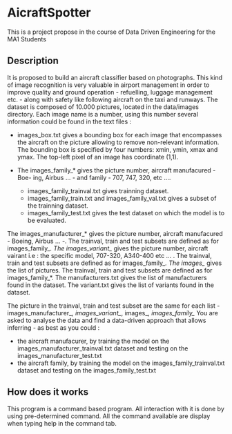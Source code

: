 # AicraftSpotter

This is a project propose in the course of Data Driven Engineering for the MA1 Students

## Description
It is proposed to build an aircraft classifier based on photographs. This kind
of image recognition is very valuable in airport management in order to improve
quality and ground operation - refuelling, luggage management etc. - along with
safety like following aircraft on the taxi and runways. The dataset is composed
of 10.000 pictures, located in the data/images directory. Each image name is a
number, using this number several information could be found in the text files :

* images_box.txt gives a bounding box for each image that encompasses the
aircraft on the picture allowing to remove non-relevant information. The
bounding box is specified by four numbers: xmin, ymin, xmax and ymax. The
top-left pixel of an image has coordinate (1,1).

* The images_family_* gives the picture number, aircraft manufacured - Boe-
ing, Airbus ... - and family - 707, 747, 320, etc ....

  * images_family_trainval.txt gives trainning dataset.
  * images_family_train.txt and images_family_val.txt gives a subset of
the trainning dataset.
  * images_family_test.txt gives the test dataset on which the model is to
be evaluated.


The images_manufacturer_* gives the picture number, aircraft manufacured - Boeing, Airbus ... -. The trainval, train and test subsets are defined as for
images_family_*. The images_variant_* gives the picture number, aircraft
vairant i.e : the specific model, 707-320, A340-400 etc ... . The trainval,
train and test subsets are defined as for images_family_*. The images_*
gives the list of pictures. The trainval, train and test subsets are defined as
for images_family_*. The manufacturers.txt gives the list of manufacturers
found in the dataset. The variant.txt gives the list of variants found in the
dataset.

The picture in the trainval, train and test subset are the same for each list -
images_manufacturer_*, images_variant_*, images_*, images_family_*
You are asked to analyse the data and find a data-driven approach that allows
inferring - as best as you could :
* the aircraft manufacurer, by training the model on the images_manufacturer_trainval.txt
dataset and testing on the images_manufacturer_test.txt
* the aircraft family, by training the model on the images_family_trainval.txt
dataset and testing on the images_family_test.txt

## How does it works

This program is a command based program. All interaction with it is done by using pre-determined command.
All the command available are display when typing help in the command tab.
